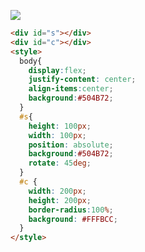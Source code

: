 ![](https://firebasestorage.googleapis.com/v0/b/cssbattleapp.appspot.com/o/user%2Fummd3POvEDfFyeFvVdOMG3OOrwE2%2Ftargets%2Ftarget_dpNzu3v.png?alt=media)

```HTML
<div id="s"></div>
<div id="c"></div>
<style>
  body{
    display:flex;
    justify-content: center;
    align-items:center;
    background:#504B72;
  }
  #s{
    height: 100px;
    width: 100px;
    position: absolute;
    background:#504B72;
    rotate: 45deg;
  }
  #c {
    width: 200px;
    height: 200px;
    border-radius:100%;
    background: #FFFBCC;
  }
</style>
```
